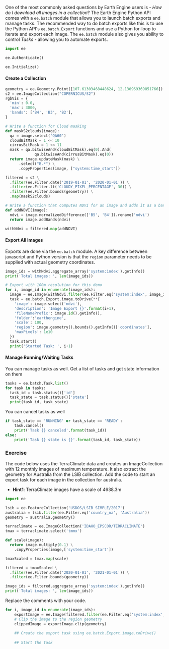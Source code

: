 One of the most commonly asked questions by Earth Engine users is - *How do I download all images in a collection*? The Earth Engine Python API comes with a `ee.batch` module that allows you to launch batch exports and manage tasks. The recommended way to do batch exports like this is to use the Python API's `ee.batch.Export` functions and use a Python for-loop to iterate and export each image. The `ee.batch` module also gives you ability to control *Tasks* - allowing you to automate exports.


```python
import ee
```


```python
ee.Authenticate()
```


```python
ee.Initialize()
```

#### Create a Collection


```python
geometry = ee.Geometry.Point([107.61303468448624, 12.130969369851766])
s2 = ee.ImageCollection("COPERNICUS/S2")
rgbVis = {
  'min': 0.0,
  'max': 3000,
  'bands': ['B4', 'B3', 'B2'],
}

# Write a function for Cloud masking
def maskS2clouds(image):
  qa = image.select('QA60')
  cloudBitMask = 1 << 10
  cirrusBitMask = 1 << 11
  mask = qa.bitwiseAnd(cloudBitMask).eq(0).And(
             qa.bitwiseAnd(cirrusBitMask).eq(0))
  return image.updateMask(mask) \
      .select("B.*") \
      .copyProperties(image, ["system:time_start"])

filtered = s2 \
  .filter(ee.Filter.date('2019-01-01', '2020-01-01')) \
  .filter(ee.Filter.lt('CLOUDY_PIXEL_PERCENTAGE', 30)) \
  .filter(ee.Filter.bounds(geometry)) \
  .map(maskS2clouds)

# Write a function that computes NDVI for an image and adds it as a band
def addNDVI(image):
  ndvi = image.normalizedDifference(['B5', 'B4']).rename('ndvi')
  return image.addBands(ndvi)

withNdvi = filtered.map(addNDVI)
```

#### Export All Images

Exports are done via the ``ee.batch`` module. A key difference between javascript and Python version is that the `region` parameter needs to be supplied with actual geometry coordinates.


```python
image_ids = withNdvi.aggregate_array('system:index').getInfo()
print('Total images: ', len(image_ids))
```


```python
# Export with 100m resolution for this demo
for i, image_id in enumerate(image_ids):
  image = ee.Image(withNdvi.filter(ee.Filter.eq('system:index', image_id)).first())
  task = ee.batch.Export.image.toDrive(**{
    'image': image.select('ndvi'),
    'description': 'Image Export {}'.format(i+1),
    'fileNamePrefix': image.id().getInfo(),
    'folder':'earthengine',
    'scale': 100,
    'region': image.geometry().bounds().getInfo()['coordinates'],
    'maxPixels': 1e10
  })
  task.start()
  print('Started Task: ', i+1)
```

#### Manage Running/Waiting Tasks

You can manage tasks as well. Get a list of tasks and get state information on them


```python
tasks = ee.batch.Task.list()
for task in tasks:
  task_id = task.status()['id']
  task_state = task.status()['state']
  print(task_id, task_state)
```

You can cancel tasks as well


```python
if task_state == 'RUNNING' or task_state == 'READY':
    task.cancel()
    print('Task {} canceled'.format(task_id))
else:
    print('Task {} state is {}'.format(task_id, task_state))

```

### Exercise

The code below uses the TerraClimate data and creates an ImageCollection with 12 monthly images of maximum temperature. It also extract the geometry for Australia from the LSIB collection. Add the code to start an export task for each image in the collection for australia.

- **Hint1**: TerraClimate images have a scale of 4638.3m


```python
import ee

lsib = ee.FeatureCollection('USDOS/LSIB_SIMPLE/2017')
australia = lsib.filter(ee.Filter.eq('country_na', 'Australia'))
geometry = australia.geometry()

terraclimate = ee.ImageCollection('IDAHO_EPSCOR/TERRACLIMATE')
tmax = terraclimate.select('tmmx')

def scale(image):
  return image.multiply(0.1) \
    .copyProperties(image,['system:time_start'])

tmaxScaled = tmax.map(scale)

filtered = tmaxScaled \
  .filter(ee.Filter.date('2020-01-01', '2021-01-01')) \
  .filter(ee.Filter.bounds(geometry))

image_ids = filtered.aggregate_array('system:index').getInfo()
print('Total images: ', len(image_ids))
```

Replace the comments with your code.


```python
for i, image_id in enumerate(image_ids):
    exportImage = ee.Image(filtered.filter(ee.Filter.eq('system:index', image_id)).first())
    # Clip the image to the region geometry
    clippedImage = exportImage.clip(geometry)
    
    ## Create the export task using ee.batch.Export.image.toDrive()
    
    ## Start the task
```
